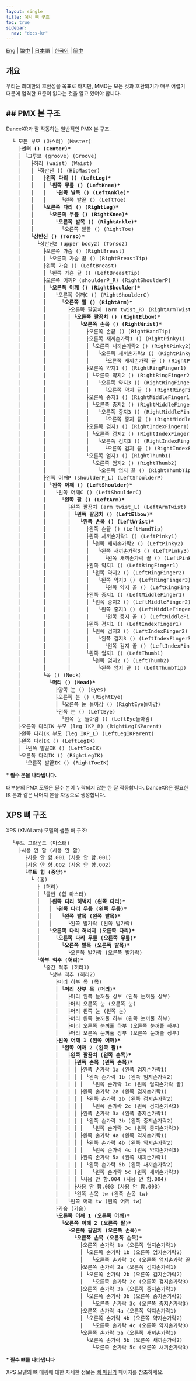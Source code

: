 ```yaml
---
layout: single
title: 예시 뼈 구조
toc: true
sidebar:
  nav: "docs-kr"
---
```

[Eng](/kr/dancexr/features/bones) | [繁中](/tw/kr/dancexr/features/bones) | [日本語](/jp/kr/dancexr/features/bones) | [한국어](/kr/kr/dancexr/features/bones) | [简中](/zh/kr/dancexr/features/bones)

## 개요

우리는 최대한의 호환성을 목표로 하지만, MMD는 모든 것과 호환되기가 매우 어렵기 때문에 엄격한 표준이 없다는 것을 알고 있어야 합니다.
## ## PMX 본 구조
DanceXR과 잘 작동하는 일반적인 PMX 본 구조.

<pre>
  └ 모든 부모 (마스터) (Master)
    ├<b>센터 () (Center)*</b>
    │ └그루브 (groove) (Groove)
    │   ├허리 (waist) (Waist)
    │   │ └하반신 () (HipMaster)
    │   │   ├<b>왼쪽 다리 () (LeftLeg)*</b>
    │   │   │ └<b>왼쪽 무릎 () (LeftKnee)*</b>
    │   │   │   └<b>왼쪽 발목 () (LeftAnkle)*</b>
    │   │   │     └왼쪽 발끝 () (LeftToe)
    │   │   └<b>오른쪽 다리 () (RightLeg)*</b>
    │   │     └<b>오른쪽 무릎 () (RightKnee)*</b>
    │   │       └<b>오른쪽 발목 () (RightAnkle)*</b>
    │   │         └오른쪽 발끝 () (RightToe)
    │   └<b>상반신 () (Torso)*</b>
    │     └상반신2 (upper body2) (Torso2)
    │       ├오른쪽 가슴 () (RightBreast)
    │       │ └오른쪽 가슴 끝 () (RightBreastTip)
    │       ├왼쪽 가슴 () (LeftBreast)
    │       │ └왼쪽 가슴 끝 () (LeftBreastTip)
    │       ├오른쪽 어깨P (shoulderP_R) (RightShoulderP)
    │       │ └<b>오른쪽 어깨 () (RightShoulder)*</b>
    │       │   └오른쪽 어깨C () (RightShoulderC)
    │       │     └<b>오른쪽 팔 () (RightArm)*</b>
    │       │       ├오른쪽 팔꿈치 (arm twist_R) (RightArmTwist)
    │       │       │ └<b>오른쪽 팔꿈치 () (RightElbow)*</b>
    │       │       │   └<b>오른쪽 손목 () (RightWrist)*</b>
    │       │       │     ├오른쪽 손끝 () (RightHandTip)
    │       │       │     ├오른쪽 새끼손가락1 () (RightPinky1)
    │       │       │     │ └오른쪽 새끼손가락2 () (RightPinky2)
    │       │       │     │   └오른쪽 새끼손가락3 () (RightPinky3)
    │       │       │     │     └오른쪽 새끼손가락 끝 () (RightPinkyTip)
    │       │       │     ├오른쪽 약지1 () (RightRingFinger1)
    │       │       │     │ └오른쪽 약지2 () (RightRingFinger2)
    │       │       │     │   └오른쪽 약지3 () (RightRingFinger3)
    │       │       │     │     └오른쪽 약지 끝 () (RightRingFingerTip)
    │       │       │     ├오른쪽 중지1 () (RightMiddleFinger1)
    │       │       │     │ └오른쪽 중지2 () (RightMiddleFinger2)
    │       │       │     │   └오른쪽 중지3 () (RightMiddleFinger3)
    │       │       │     │     └오른쪽 중지 끝 () (RightMiddleFingerTip)
    │       │       │     ├오른쪽 검지1 () (RightIndexFinger1)
    │       │       │     │ └오른쪽 검지2 () (RightIndexFinger2)
    │       │       │     │   └오른쪽 검지3 () (RightIndexFinger3)
    │       │       │     │     └오른쪽 검지 끝 () (RightIndexFingerTip)
    │       │       │     └오른쪽 엄지1 () (RightThumb1)
    │       │       │       └오른쪽 엄지2 () (RightThumb2)
    │       │       │         └오른쪽 엄지 끝 () (RightThumbTip)
    │       ├왼쪽 어깨P (shoulderP_L) (LeftShoulderP)
    │       │ └<b>왼쪽 어깨 () (LeftShoulder)*</b>
    │       │   └왼쪽 어깨C () (LeftShoulderC)
    │       │     └<b>왼쪽 팔 () (LeftArm)*</b>
    │       │       ├왼쪽 팔꿈치 (arm twist_L) (LeftArmTwist)
    │       │       │ └<b>왼쪽 팔꿈치 () (LeftElbow)*</b>
    │       │       │   └<b>왼쪽 손목 () (LeftWrist)*</b>
    │       │       │     ├왼쪽 손끝 () (LeftHandTip)
    │       │       │     ├왼쪽 새끼손가락1 () (LeftPinky1)
    │       │       │     │ └왼쪽 새끼손가락2 () (LeftPinky2)
    │       │       │     │   └왼쪽 새끼손가락3 () (LeftPinky3)
    │       │       │     │     └왼쪽 새끼손가락 끝 () (LeftPinkyTip)
    │       │       │     ├왼쪽 약지1 () (LeftRingFinger1)
    │       │       │     │ └왼쪽 약지2 () (LeftRingFinger2)
    │       │       │     │   └왼쪽 약지3 () (LeftRingFinger3)
    │       │       │     │     └왼쪽 약지 끝 () (LeftRingFingerTip)
    │       │       │     ├왼쪽 중지1 () (LeftMiddleFinger1)
    │       │       │     │ └왼쪽 중지2 () (LeftMiddleFinger2)
    │       │       │     │   └왼쪽 중지3 () (LeftMiddleFinger3)
    │       │       │     │     └왼쪽 중지 끝 () (LeftMiddleFingerTip)
    │       │       │     ├왼쪽 검지1 () (LeftIndexFinger1)
    │       │       │     │ └왼쪽 검지2 () (LeftIndexFinger2)
    │       │       │     │   └왼쪽 검지3 () (LeftIndexFinger3)
    │       │       │     │     └왼쪽 검지 끝 () (LeftIndexFingerTip)
    │       │       │     └왼쪽 엄지1 () (LeftThumb1)
    │       │       │       └왼쪽 엄지2 () (LeftThumb2)
    │       │       │         └왼쪽 엄지 끝 () (LeftThumbTip)
    │       └목 () (Neck)
    │         └<b>머리 () (Head)*</b>
    │           ├양쪽 눈 () (Eyes)
    │           ├오른쪽 눈 () (RightEye)
    │           │ └오른쪽 눈 돌아감 () (RightEye돌아감)
    │           └왼쪽 눈 () (LeftEye)
    │             └왼쪽 눈 돌아감 () (LeftEye돌아감)
    ├오른쪽 다리IK 부모 (leg IKP_R) (RightLegIKParent)
    ├왼쪽 다리IK 부모 (leg IKP_L) (LeftLegIKParent)
    ├왼쪽 다리IK () (LeftLegIK)
    │ └왼쪽 발끝IK () (LeftToeIK)
    └오른쪽 다리IK () (RightLegIK)
      └오른쪽 발끝IK () (RightToeIK)
</pre>
<b>* 필수 본을 나타냅니다.</b>

대부분의 PMX 모델은 필수 본이 누락되지 않는 한 잘 작동합니다. DanceXR은 필요한 IK 본과 같은 나머지 본을 자동으로 생성합니다.
## XPS 뼈 구조
XPS (XNALara) 모델의 샘플 뼈 구조:
<pre>
  └루트 그라운드 (마스터)
    ├사용 안 함 (사용 안 함)
      ├사용 안 함.001 (사용 안 함.001)
      ├사용 안 함.002 (사용 안 함.002)
      └<b>루트 힙 (중앙)*</b>
        └ (홈)
          ├ (허리)
          │ └골반 (힙 마스터)
          │   ├<b>왼쪽 다리 허벅지 (왼쪽 다리)*</b>
          │   │ └<b>왼쪽 다리 무릎 (왼쪽 무릎)*</b>
          │   │   └<b>왼쪽 발목 (왼쪽 발목)*</b>
          │   │     └왼쪽 발가락 (왼쪽 발가락)
          │   └<b>오른쪽 다리 허벅지 (오른쪽 다리)*</b>
          │     └<b>오른쪽 다리 무릎 (오른쪽 무릎)*</b>
          │       └<b>오른쪽 발목 (오른쪽 발목)*</b>
          │         └오른쪽 발가락 (오른쪽 발가락)
          └<b>하부 척추 (허리)*</b>
            └중간 척추 (허리1)
              └상부 척추 (허리2)
                ├머리 하부 목 (목)
                │ └<b>머리 상부 목 (머리)*</b>
                │   ├머리 왼쪽 눈꺼풀 상부 (왼쪽 눈꺼풀 상부)
                │   ├머리 오른쪽 눈 (오른쪽 눈)
                │   ├머리 왼쪽 눈 (왼쪽 눈)
                │   ├머리 왼쪽 눈꺼풀 하부 (왼쪽 눈꺼풀 하부)
                │   ├머리 오른쪽 눈꺼풀 하부 (오른쪽 눈꺼풀 하부)
                │   ├머리 오른쪽 눈꺼풀 상부 (오른쪽 눈꺼풀 상부)
                ├<b>왼쪽 어깨 1 (왼쪽 어깨)*</b>
                │ └<b>왼쪽 어깨 2 (왼쪽 팔)*</b>
                │   ├<b>왼쪽 팔꿈치 (왼쪽 손목)*</b>
                │   │ ├<b>왼쪽 손목 (왼쪽 손목)*</b>
                │   │ │ ├왼쪽 손가락 1a (왼쪽 엄지손가락1)
                │   │ │ │ └왼쪽 손가락 1b (왼쪽 엄지손가락2)
                │   │ │ │   └왼쪽 손가락 1c (왼쪽 엄지손가락 끝)
                │   │ │ ├왼쪽 손가락 2a (왼쪽 검지손가락1)
                │   │ │ │ └왼쪽 손가락 2b (왼쪽 검지손가락2)
                │   │ │ │   └왼쪽 손가락 2c (왼쪽 검지손가락3)
                │   │ │ ├왼쪽 손가락 3a (왼쪽 중지손가락1)
                │   │ │ │ └왼쪽 손가락 3b (왼쪽 중지손가락2)
                │   │ │ │   └왼쪽 손가락 3c (왼쪽 중지손가락3)
                │   │ │ ├왼쪽 손가락 4a (왼쪽 약지손가락1)
                │   │ │ │ └왼쪽 손가락 4b (왼쪽 약지손가락2)
                │   │ │ │   └왼쪽 손가락 4c (왼쪽 약지손가락3)
                │   │ │ ├왼쪽 손가락 5a (왼쪽 새끼손가락1)
                │   │ │ │ └왼쪽 손가락 5b (왼쪽 새끼손가락2)
                │   │ │ │   └왼쪽 손가락 5c (왼쪽 새끼손가락3)
                │   │ │ └사용 안 함.004 (사용 안 함.004)
                │   │ ├사용 안 함.003 (사용 안 함.003)
                │   │ └왼쪽 손목 tw (왼쪽 손목 tw)
                │   └왼쪽 어깨 tw (왼쪽 어깨 tw)
                ├가슴 (가슴)
                └<b>오른쪽 어깨 1 (오른쪽 어깨)*</b>
                  └<b>오른쪽 어깨 2 (오른쪽 팔)*</b>
                    └<b>오른쪽 팔꿈치 (오른쪽 손목)*</b>
                      └<b>오른쪽 손목 (오른쪽 손목)*</b>
                        ├오른쪽 손가락 1a (오른쪽 엄지손가락1)
                        │ └오른쪽 손가락 1b (오른쪽 엄지손가락2)
                        │   └오른쪽 손가락 1c (오른쪽 엄지손가락 끝)
                        ├오른쪽 손가락 2a (오른쪽 검지손가락1)
                        │ └오른쪽 손가락 2b (오른쪽 검지손가락2)
                        │   └오른쪽 손가락 2c (오른쪽 검지손가락3)
                        ├오른쪽 손가락 3a (오른쪽 중지손가락1)
                        │ └오른쪽 손가락 3b (오른쪽 중지손가락2)
                        │   └오른쪽 손가락 3c (오른쪽 중지손가락3)
                        ├오른쪽 손가락 4a (오른쪽 약지손가락1)
                        │ └오른쪽 손가락 4b (오른쪽 약지손가락2)
                        │   └오른쪽 손가락 4c (오른쪽 약지손가락3)
                        └오른쪽 손가락 5a (오른쪽 새끼손가락1)
                          └오른쪽 손가락 5b (오른쪽 새끼손가락2)
                            └오른쪽 손가락 5c (오른쪽 새끼손가락3)
</pre>
<b>* 필수 뼈를 나타냅니다</b>

XPS 모델의 뼈 매핑에 대한 자세한 정보는 [뼈 매핑기](bone_mapper) 페이지를 참조하세요.